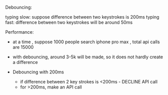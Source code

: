 Debouncing: 

typing slow: suppose difference between two keystrokes is 200ms
typing fast: difference between two keystrokes will be around 50ms

Performance: 
 -  at a time , suppose 1000 people search iphone pro max , total api calls are 15000

 - with debouncing, around 3-5k will be made, so it does not hardly create a difference



 - Debouncing with 200ms
   - if difference between 2 key strokes is <200ms - DECLINE API call
   - for >200ms, make an API call



